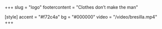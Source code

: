 +++
slug = "logo"
footercontent = "Clothes don’t make the man"

[style]
    accent = "#f72c4a"
    bg = "#000000"
    video = "/video/bresilla.mp4"
+++


<div class="secretkey" style="padding-top:10%; display:flex;" >
    <div class="svgmiddle" id="svgmiddle" style="cursor: pointer;" onclick="csvref('/pgp');" >
        <svg id="keysvg" width="100%" height="100%" viewBox="0 0 100 100" xmlns="http://www.w3.org/2000/svg" fill="var(--accent-color)" >
            <g>
            <title>KEY</title>
                <g id="g5366">
                <path d="m13.822577,86.009041l-1.068582,0.992889c-0.302048,0.361458 -0.454373,0.326271 -0.874282,0.217514c-0.807359,-0.145111 -1.668302,0.07975 -2.319302,0.684502c-1.109127,1.030136 -1.190497,2.775833 -0.172598,3.898598c1.017323,1.122459 2.749645,1.197792 3.858474,0.167671c0.609302,-0.565788 0.903218,-1.348206 0.877163,-2.124451c-0.07326,-0.462288 -0.142488,-0.636124 0.192295,-0.947151l1.154283,-1.072334l-1.647451,-1.817238z" stroke-width="0" stroke="#000000" id="path5368"/>
                <path d="m17.619654,58.337303l-4.06929,3.779831l3.953735,4.361763l-2.633214,2.445747l-3.953756,-4.361473l-0.994724,0.924004l-1.159512,1.077042l-0.994745,0.924278l3.953757,4.361481l-2.633235,2.446014l-3.953757,-4.361755l-4.069293,3.780159l5.051874,5.573059l1.875663,-0.849266l1.317918,1.45372l-0.997048,1.818695l1.977006,2.181038l5.26617,-4.891785l2.416335,2.665306l6.021395,-5.593567l-2.416037,-2.665314l5.266172,-4.891754l-1.977028,-2.181023l-1.875364,0.849548l-1.317919,-1.453728l0.996771,-1.818985l-5.051874,-5.573036z" stroke-width="0" stroke="#000000" fill-rule="evenodd" id="path5370"/>
                <path d="m85.18203,21.403812c-1.104195,-1.218325 -2.81044,-1.608807 -3.707291,-0.775967c-0.579178,0.538218 -0.710953,1.428226 -0.435837,2.316164l-0.800423,0.743423l-1.11203,-1.22682c-2.663345,1.784393 -6.293304,1.402704 -8.520248,-1.054176c-2.468468,-2.723055 -2.28804,-6.969 0.401657,-9.467515c2.68998,-2.498792 6.876839,-2.309421 9.345009,0.413635c1.185287,1.307142 1.743614,2.962554 1.723335,4.606526l3.689934,-0.094086c-0.215454,-1.619946 0.3284,-3.317868 1.606918,-4.505399c0.778427,-0.723492 1.719292,-1.154433 2.692307,-1.301296c0.260056,-0.039266 0.523582,-0.061843 0.78566,-0.060391c0.039093,0 0.075584,0.003819 0.114677,0.004992c0.036217,0.000875 0.071815,-0.004396 0.108025,-0.002645c0.151749,0.00764 0.307236,0.027848 0.457832,0.048954c0.161858,0.022877 0.324921,0.05542 0.484482,0.093811c0.028656,0.006743 0.057045,0.010861 0.085419,0.018182c0.130608,0.033995 0.255142,0.074157 0.383125,0.118438c0.311607,0.108172 0.619438,0.254736 0.908745,0.425051c0.120743,0.071233 0.241211,0.144814 0.35704,0.226609c0.045181,0.031947 0.087753,0.066838 0.132072,0.100257c0.114365,0.086768 0.225014,0.178829 0.333305,0.276439c0.126274,0.113742 0.248741,0.229235 0.365456,0.357638c0.002625,0.002645 0.004631,0.004992 0.006981,0.007617c0.116379,0.129002 0.219772,0.262377 0.320847,0.399571c0.086594,0.117563 0.167938,0.236854 0.243256,0.359687c0.011002,0.017606 0.023148,0.034593 0.03389,0.052176c0.003456,0.005869 0.010124,0.009391 0.013611,0.015259c0.018517,0.031071 0.028358,0.065365 0.046303,0.096436c0.066345,0.117561 0.129471,0.236277 0.185936,0.35736c0.142761,0.306635 0.25367,0.622042 0.333588,0.945685c0.007256,0.029321 0.01825,0.05892 0.024902,0.088241c0.030418,0.132799 0.056465,0.26912 0.076462,0.403369c0.04258,0.289927 0.062546,0.576033 0.056473,0.86803c-0.000854,0.038689 -0.003487,0.077377 -0.004936,0.116068c-0.006927,0.165342 -0.020271,0.336256 -0.042847,0.500126c-0.00058,0.004972 0.000298,0.009668 -0.00058,0.014639c-0.022278,0.159197 -0.055016,0.319248 -0.092064,0.476074c-0.227928,0.968582 -0.732964,1.880274 -1.511658,2.603745c-1.278549,1.187551 -2.996399,1.590345 -4.572044,1.234159l-0.409172,3.713617c1.619942,0.120464 3.201096,0.825497 4.386078,2.132639c2.468475,2.723057 2.295601,6.962278 -0.394104,9.460791c-2.689995,2.498497 -6.884384,2.316162 -9.352837,-0.406609c-2.226936,-2.457161 -2.291237,-6.150547 -0.306679,-8.683931l-1.112,-1.226521l0.800415,-0.743723c0.850212,0.353819 1.737236,0.297247 2.316696,-0.240971c0.896561,-0.832838 0.658531,-2.587332 -0.445686,-3.805359l0,0zm11.614243,-10.809271c-0.14827,-0.162697 -0.30407,-0.316004 -0.461884,-0.46404c-0.140457,-0.131348 -0.281776,-0.262376 -0.429169,-0.382264c-0.018822,-0.015259 -0.036491,-0.030794 -0.055618,-0.046031c-0.021721,-0.017585 -0.047791,-0.029619 -0.069794,-0.046607c-0.148552,-0.116089 -0.298576,-0.228359 -0.452904,-0.332733c-0.16449,-0.110798 -0.333626,-0.215172 -0.504181,-0.312781c-0.071831,-0.041038 -0.144791,-0.079747 -0.217773,-0.118438c-0.022858,-0.012314 -0.047508,-0.020229 -0.070358,-0.032244c-0.109772,-0.057171 -0.218933,-0.115494 -0.330734,-0.167093c-0.070625,-0.032843 -0.139854,-0.065962 -0.211388,-0.096457c-0.079041,-0.033994 -0.160133,-0.066537 -0.240082,-0.097908c-0.028358,-0.010841 -0.056442,-0.02198 -0.084846,-0.032544c-0.066002,-0.024902 -0.13205,-0.04396 -0.198357,-0.066837c-0.128571,-0.044835 -0.252235,-0.095261 -0.382538,-0.133076c-0.122787,-0.035767 -0.245865,-0.05892 -0.369797,-0.088839c-0.115288,-0.027828 -0.232567,-0.058023 -0.348686,-0.080602c-0.139557,-0.027272 -0.280319,-0.049552 -0.421059,-0.069184c-0.102516,-0.01466 -0.204437,-0.024925 -0.307549,-0.03519c-0.026337,-0.002625 -0.052116,-0.008493 -0.078468,-0.010841c-0.098167,-0.008792 -0.195183,-0.01466 -0.29364,-0.019932c-0.141891,-0.007916 -0.281479,-0.01084 -0.423691,-0.011139c-0.019096,0 -0.037918,-0.002647 -0.057312,-0.002647c-0.12973,0.000896 -0.258598,0.005293 -0.388649,0.012314c-0.117561,0.006167 -0.23542,0.009688 -0.352707,0.021105c-0.141891,0.013786 -0.28553,0.040163 -0.426544,0.061267c-0.128014,0.019357 -0.256577,0.037837 -0.383713,0.063338c-0.256577,0.051579 -0.510544,0.115492 -0.762505,0.192295c-0.127701,0.038988 -0.25309,0.083546 -0.379066,0.128979c-0.124222,0.044857 -0.24295,0.093235 -0.365448,0.144238c-0.02404,0.009966 -0.04895,0.015835 -0.072975,0.026099c-0.830841,0.356166 -1.61795,0.860965 -2.32048,1.5138c-0.665764,0.618563 -1.197731,1.324171 -1.611832,2.082831c-0.349548,-0.630555 -0.770889,-1.230639 -1.27507,-1.78644c-3.529221,-3.893365 -9.515579,-4.160947 -13.36161,-0.588367c-3.845711,3.572603 -4.103455,9.640201 -0.574242,13.5335c2.153664,2.375681 5.225334,3.395823 8.16407,3.017078c-1.350632,1.216576 -3.346184,1.427053 -5.128036,1.973783l-0.422508,3.182123l-0.268433,0.23568c-0.092384,-0.212526 -0.213432,-0.41803 -0.377045,-0.59831c-0.801003,-0.883841 -2.153679,-0.942762 -3.026787,-0.131626c-0.873108,0.810858 -0.938553,2.186888 -0.137558,3.07073c0.147972,0.163292 0.321167,0.293442 0.500404,0.400146l-55.411843,51.249374l3.205447,3.536263l55.192366,-51.491821c0.089752,0.189964 0.20298,0.375816 0.350677,0.539108c0.801292,0.883545 2.161194,0.935448 3.034302,0.12458c0.8731,-0.810852 0.931023,-2.180138 0.13002,-3.06398c-0.163612,-0.180298 -0.355309,-0.320122 -0.556572,-0.431511l0.255104,-0.250641l3.168098,-0.153328c0.690666,-1.750099 1.069183,-3.744669 2.382172,-5.002579c-0.624641,2.93148 0.115829,6.116852 2.269508,8.492805c3.529205,3.893303 9.523087,4.153923 13.369118,0.581322c3.846016,-3.572617 4.095947,-9.633152 0.566704,-13.526453c-0.50386,-0.556122 -1.058136,-1.032475 -1.648895,-1.439365c0.782173,-0.352667 1.522377,-0.828442 2.188118,-1.446684c0.702858,-0.652836 1.266968,-1.403301 1.689171,-2.21064c0.011871,-0.023153 0.019699,-0.048079 0.031586,-0.071232c0.020554,-0.040163 0.035896,-0.080923 0.055595,-0.121361c0.038498,-0.078575 0.081665,-0.155378 0.117584,-0.234806c0.013893,-0.030493 0.026627,-0.062462 0.03994,-0.092936c0.014771,-0.033718 0.033295,-0.065962 0.047508,-0.099678c0.056168,-0.133974 0.104828,-0.271746 0.153778,-0.408066c0.015625,-0.043385 0.033569,-0.084997 0.04863,-0.128679c0.00145,-0.004696 -0.001144,-0.010265 0.00058,-0.01466c0.013618,-0.040163 0.028099,-0.0812 0.041122,-0.12166c0.044876,-0.140419 0.088051,-0.281712 0.125694,-0.423901c0.003174,-0.012014 0.005501,-0.023729 0.008659,-0.035765c0.01564,-0.060095 0.029282,-0.11989 0.043472,-0.179981c0.033287,-0.140417 0.07151,-0.283184 0.09729,-0.425074c0.031288,-0.17296 0.052116,-0.353241 0.072678,-0.527655c0.003487,-0.031668 0.007813,-0.06274 0.011017,-0.094109c0.018822,-0.176483 0.029236,-0.345028 0.036491,-0.522106c0.005783,-0.131626 0.002884,-0.261181 0.002327,-0.392807c-0.000603,-0.130451 -0.005249,-0.262952 -0.011887,-0.393403c-0.004929,-0.092339 -0.009262,-0.184677 -0.01709,-0.277038c-0.004616,-0.055974 -0.008392,-0.112269 -0.014496,-0.167967c-0.010704,-0.101429 -0.023148,-0.198761 -0.037643,-0.299891c-0.002602,-0.019632 -0.008682,-0.038989 -0.011864,-0.05862c-0.037918,-0.254759 -0.085426,-0.504522 -0.147423,-0.755737c-0.0298,-0.121083 -0.063972,-0.247716 -0.099312,-0.367903c-0.01825,-0.060968 -0.037369,-0.123709 -0.057045,-0.1844c-0.027794,-0.086768 -0.051552,-0.172065 -0.082245,-0.257959c-0.04982,-0.138966 -0.105118,-0.270591 -0.16246,-0.407188c-0.033867,-0.080922 -0.075279,-0.165045 -0.111778,-0.24507c-0.076736,-0.166516 -0.156075,-0.33536 -0.244682,-0.497778c-0.084869,-0.156529 -0.17205,-0.310733 -0.267883,-0.462589c-0.032738,-0.052176 -0.066895,-0.105824 -0.101067,-0.157126c-0.103966,-0.157404 -0.216621,-0.306912 -0.332748,-0.458193c-0.132912,-0.173537 -0.267868,-0.340629 -0.41671,-0.505673c-0.004639,-0.004972 -0.009262,-0.009966 -0.013893,-0.014958c-0.002029,-0.002625 -0.004356,-0.005272 -0.00666,-0.007619l0,0z" stroke-width="0" stroke="#000000" fill-rule="evenodd" id="path5372"/>
                </g>
            </g>
        </svg>
    </div>
    <style>
        .secretkey{
            position: absolute;
            bottom: 5%;
            margin-right: auto;
            margin-left: auto;
            left: 0px;
            right: 0px;
        }
        @media only screen and (max-width : 768px) {
            .svgmiddle{
                width: 15%;
            }
        }
        .svgmiddle{
            padding: 2%;
            border-radius: 60%;
            margin: 0 auto;
            width: 8%;
        }
        #svgmiddle {
            opacity: 0;
            animation: cssAnimation 10s;
            animation-fill-mode: forwards;
        }
        @keyframes cssAnimation {
            99% { opacity: 0; }
            100% { opacity: 1;}
        }
    </style>
    <script type="text/javascript">
        function csvref(web) {
            window.location.href = web;
        }
    </script>
</div>

